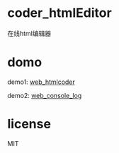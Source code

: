 # coder_htmlEditor
在线html编辑器

# domo
demo1: [web_htmlcoder](https://binghe17.github.io/coder-html-editor/web_htmlcoder/)

demo2: [web_console_log](https://binghe17.github.io/coder-html-editor/web_console_log/)

# license
MIT
